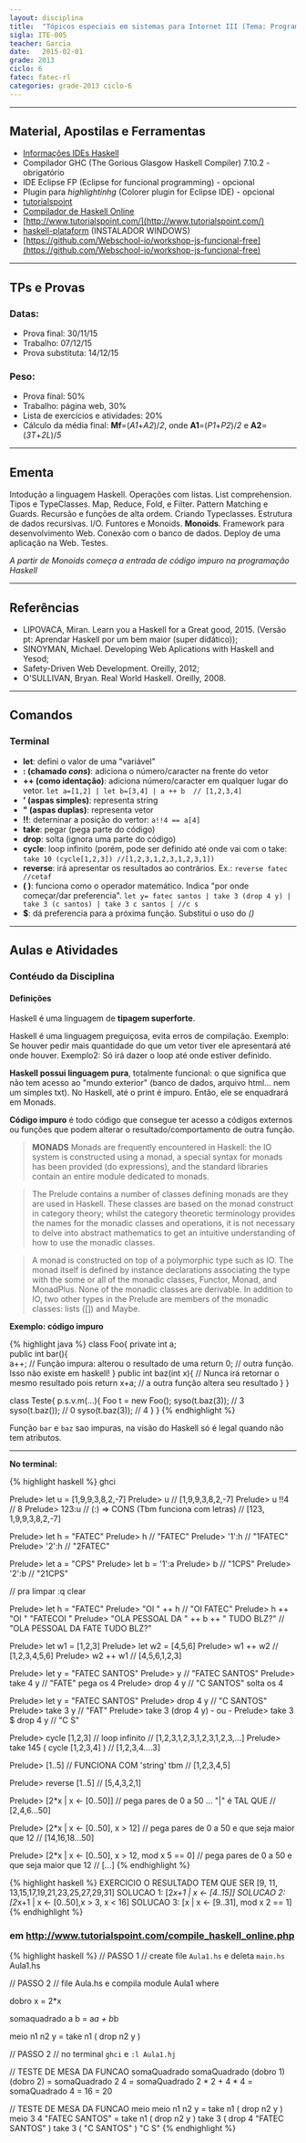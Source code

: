```yaml
---
layout: disciplina
title:  "Tópicos especiais em sistemas para Internet III (Tema: Programação funcional - Haskell)"
sigla: ITE-005
teacher: Garcia
date:   2015-02-01
grade: 2013
ciclo: 6
fatec: fatec-rl
categories: grade-2013 ciclo-6
---
```


***

## Material, Apostilas e Ferramentas

- [Informações IDEs Haskell](https://wiki.haskell.org/IDEs)
- Compilador GHC (The Gorious Glasgow Haskell Compiler) 7.10.2 - obrigatório
- IDE Eclipse FP (Eclipse for funcional programming) - opcional
- Plugin para *highlightinhg* (Colorer plugin for Eclipse IDE) - opcional
- [tutorialspoint](http://www.tutorialspoint.com/)
- [Compilador de Haskell Online](http://www.tutorialspoint.com/compile_haskell_online.php)
- [http://www.tutorialspoint.com/](http://www.tutorialspoint.com/)
- [haskell-plataform](https://www.haskell.org/platform/) (INSTALADOR WINDOWS)
- [https://github.com/Webschool-io/workshop-js-funcional-free](https://github.com/Webschool-io/workshop-js-funcional-free)

***

## TPs e Provas

### Datas:
- Prova final: 30/11/15 
- Trabalho: 07/12/15  
- Prova substituta: 14/12/15    

### Peso:
- Prova final: 50%
- Trabalho: página web, 30%
- Lista de exercícios e atividades: 20%
- Cálculo da média final: **Mf**=(*A1*+*A2*)/*2*, onde **A1**=(*P1*+*P2*)/*2* e **A2**=(*3T*+*2L*)/*5*

***

## Ementa
Intodução a linguagem Haskell. Operações com listas. List comprehension. Tipos e TypeClasses. Map, Reduce, Fold, e Filter. Pattern Matching e Guards. Recursão e funções de alta ordem. Criando Typeclasses. Estrutura de dados recursivas. I/O. Funtores e Monoids. **Monoids**. Framework para desenvolvimento Web. Conexão com o banco de dados. Deploy de uma aplicação na Web. Testes.

*A partir de Monoids começa a entrada de código impuro na programação Haskell*

***

## Referências
- LIPOVACA, Miran. Learn you a Haskell for a Great good, 2015. (Versão pt: Aprendar Haskell por um bem maior (super didático));
- SINOYMAN, Michael. Developing Web Aplications with Haskell and Yesod;
- Safety-Driven Web Development. Oreilly, 2012;
- O'SULLIVAN, Bryan. Real World Haskell. Oreilly, 2008.

***

## Comandos

### Terminal
- **let**: defini o valor de uma "variável"
- **: (chamado *cons*)**: adiciona o número/caracter na frente do vetor
- **++ (como identação)**: adiciona número/caracter em qualquer lugar do vetor. ```let a=[1,2] | let b=[3,4] | a ++ b  // [1,2,3,4]```
- **' (aspas simples)**: representa string
- **" (aspas duplas)**: representa vetor
- **!!**: deterninar a posição do vertor: ```a!!4 == a[4]```
- **take**: pegar (pega parte do código)
- **drop**: solta (ignora uma parte do código)
- **cycle**: loop infinito (porém, pode ser definido até onde vai com o take: ```take 10 (cycle[1,2,3]) //[1,2,3,1,2,3,1,2,3,1])```
- **reverse**: irá apresentar os resultados ao contrários. Ex.: ```reverse fatec //cetaf```
- **( )**: funciona como o operador matemático. Indica "por onde começar/dar preferencia". ```let y= fatec santos | take 3 (drop 4 y) | take 3 (c santos) | take 3 c santos | //c s``` 
- **$**: dá preferencia para a próxima função. Substitui o uso do *()*


***

## Aulas e Atividades

### Contéudo da Disciplina

#### Definições

Haskell é uma linguagem de **tipagem superforte**.

Haskell é uma linguagem preguiçosa, evita erros de compilação. Exemplo: Se houver pedir mais quantidade do que um vetor tiver ele apresentará até onde houver. Exemplo2: Só irá dazer o loop até onde estiver definido.

**Haskell possui linguagem pura**, totalmente funcional: o que significa que não tem acesso ao "mundo exterior" (banco de dados, arquivo html... nem um simples txt).
No Haskell, até o print é impuro. Então, ele se enquadrará em Monads.

**Código impuro** é todo código que consegue ter acesso a códigos externos ou funções que podem alterar o resultado/comportamento de outra função.

> **MONADS**
Monads are frequently encountered in Haskell: the IO system is constructed using a monad, a special syntax for monads has been provided (do expressions), and the standard libraries contain an entire module dedicated to monads. 

>The Prelude contains a number of classes defining monads are they are used in Haskell. These classes are based on the monad construct in category theory; whilst the category theoretic terminology provides the names for the monadic classes and operations, it is not necessary to delve into abstract mathematics to get an intuitive understanding of how to use the monadic classes. 

>A monad is constructed on top of a polymorphic type such as IO. The monad itself is defined by instance declarations associating the type with the some or all of the monadic classes, Functor, Monad, and MonadPlus. None of the monadic classes are derivable. In addition to IO, two other types in the Prelude are members of the monadic classes: lists ([]) and Maybe.


**Exemplo: código impuro**

{% highlight java %}
class Foo{
  private int a;               
  public int bar(){            
    a++;                        // Função impura: alterou o resultado de uma
    return 0;                   // outra função. Isso não existe em haskell!
  }
  public int baz(int x){        // Nunca irá retornar o mesmo resultado pois
    return x+a;                 // a outra função altera seu resultado
  }
}

class Teste{
  p.s.v.m(...){
    Foo t = new Foo();
    syso(t.baz(3));     // 3
    syso(t.baz());      // 0
    syso(t.baz(3));     // 4
  }
}
{% endhighlight %}

Função `bar` e `baz` sao impuras, na visão do Haskell só é legal quando não tem atributos.

***

**No terminal:**

{% highlight haskell %}
ghci

Prelude> let u = [1,9,9,3,8,2,-7]
Prelude> u 
// [1,9,9,3,8,2,-7]
Prelude> u !!4 
// 8
Prelude> 123:u // (:) => CONS (Tbm funciona com letras)
// [123, 1,9,9,3,8,2,-7]

Prelude> let h = "FATEC"
Prelude> h
// "FATEC"
Prelude> '1':h
// "1FATEC"
Prelude> '2':h
// "2FATEC"

Prelude> let a = "CPS"
Prelude> let b = '1':a
Prelude> b
// "1CPS"
Prelude> '2':b
// "21CPS"

// pra limpar
:q
clear

Prelude> let h = "FATEC"
Prelude> "OI " ++ h
// "OI FATEC"
Prelude> h ++ "OI "
"FATECOI "
Prelude> "OLA PESSOAL DA " ++ b ++ " TUDO BLZ?"
// "OLA PESSOAL DA FATE TUDO BLZ?"

Prelude> let w1 = [1,2,3]
Prelude> let w2 = [4,5,6]
Prelude> w1 ++ w2
// [1,2,3,4,5,6]
Prelude> w2 ++ w1
// [4,5,6,1,2,3]

Prelude> let y = "FATEC SANTOS"
Prelude> y
// "FATEC SANTOS"
Prelude> take 4 y
// "FATE" pega os 4
Prelude> drop 4 y
// "C SANTOS" solta os 4

Prelude> let y = "FATEC SANTOS"
Prelude> drop 4 y
// "C SANTOS"
Prelude> take 3 y
// "FAT"
Prelude> take 3 (drop 4 y) - ou - Prelude> take 3 $ drop 4 y
// "C S"

Prelude> cycle [1,2,3] // loop infinito
// [1,2,3,1,2,3,1,2,3,1,2,3,...]
Prelude> take 145 ( cycle [1,2,3,4] )
// [1,2,3,4....3]

Prelude> [1..5] // FUNCIONA COM 'string' tbm
// [1,2,3,4,5]

Prelude> reverse [1..5] 
// [5,4,3,2,1] 

Prelude> [2*x | x <- [0..50]] // pega pares de 0 a 50  ... "|" é TAL QUE
// [2,4,6...50] 

Prelude> [2*x | x <- [0..50], x > 12] // pega pares de 0 a 50 e que seja maior que 12
// [14,16,18...50] 

Prelude> [2*x | x <- [0..50], x > 12, mod x 5 == 0] // pega pares de 0 a 50 e que seja maior que 12
// [...] 
{% endhighlight %}

{% highlight haskell %}
EXERCICIO O RESULTADO TEM QUE SER [9, 11, 13,15,17,19,21,23,25,27,29,31]
SOLUCAO 1: [2*x+1 | x <- [4..15]] 
SOLUCAO 2: [2*x+1 | x <- [0..50],x > 3, x < 16]
SOLUCAO 3: [x | x <- [9..31], mod x 2 == 1]
{% endhighlight %}

### em http://www.tutorialspoint.com/compile_haskell_online.php
 
{% highlight haskell %}
// PASSO 1
// create file `Aula1.hs` e deleta `main.hs`
Aula1.hs

// PASSO 2
// file Aula.hs e compila
module Aula1 where

dobro x = 2*x

somaquadrado a b = a*a + b*b

meio n1 n2 y = take n1 ( drop n2 y )

// PASSO 2
// no terminal `ghci` e `:l Aula1.hj`

// TESTE DE MESA DA FUNCAO somaQuadrado
somaQuadrado (dobro 1) (dobro 2) = 
somaQuadrado 2 4 = 
somaQuadrado 2 * 2 + 4 * 4 = 
somaQuadrado 4 = 16 = 20

// TESTE DE MESA DA FUNCAO meio
meio n1 n2 y = take n1 ( drop n2 y ) 
meio 3 4 "FATEC SANTOS" = take n1 ( drop n2 y )
take 3 ( drop 4 "FATEC SANTOS" )
take 3 ( "C SANTOS" )
"C S"
{% endhighlight %}

